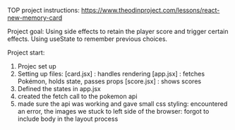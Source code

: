 TOP project instructions: https://www.theodinproject.com/lessons/react-new-memory-card

Project goal: Using side effects to retain the player score and trigger certain effects. Using useState to remember previous choices. 

Project start: 
1. Projec set up
2. Setting up files: 
[card.jsx] : handles rendering 
[app.jsx] : fetches Pokémon, holds state, passes props
[score.jsx] : shows scores
3. Defined the states in app.jsx
4. created the fetch call to the pokemon api
5. made sure the api was working and gave small css styling: encountered an error, the images we stuck to left side of the browser: forgot to include body in the layout process